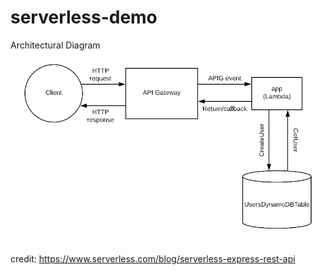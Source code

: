 # serverless-demo
Architectural Diagram
![Image of node](https://github.com/Jeffreyx38/serverless-demo/blob/master/images/node.jpg)

credit: https://www.serverless.com/blog/serverless-express-rest-api

